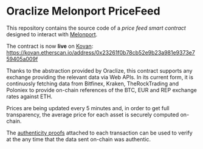 # Oraclize Melonport PriceFeed

This repository contains the source code of a *price feed smart contract* designed to interact with [Melonport](https://melonport.com).

The contract is now **live** on [Kovan](https://github.com/kovan-testnet/proposal): https://kovan.etherscan.io/address/0x23261f0b78cb52e9b23a981e9373e759405a009f

Thanks to the abstraction provided by Oraclize, this contract supports any exchange providing the relevant data via Web APIs.
In its current form, it is continuosly fetching data from Bitfinex, Kraken, TheRockTrading and Poloniex to provide on-chain references of the BTC, EUR and REP exchange rates against ETH.

Prices are being updated every 5 minutes and, in order to get full transparency, the average price for each asset is securely computed on-chain.

The [authenticity proofs](http://docs.oraclize.it/#authenticity-proofs) attached to each transaction can be used to verify at the any time that the data sent on-chain was authentic.
